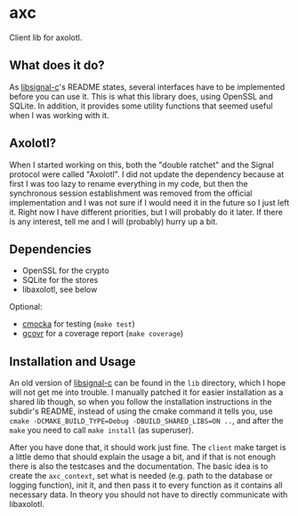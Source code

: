 # axc
Client lib for axolotl.

## What does it do?
As [libsignal-c](https://github.com/WhisperSystems/libsignal-protocol-c)'s README states, several interfaces have to be implemented before you can use it. This is what this library does, using OpenSSL and SQLite.
In addition, it provides some utility functions that seemed useful when I was working with it.

## Axolotl?
When I started working on this, both the "double ratchet" and the Signal protocol were called "Axolotl".
I did not update the dependency because at first I was too lazy to rename everything in my code, but then the synchronous session establishment was removed from the official implementation and I was not sure if I would need it in the future so I just left it.
Right now I have different priorities, but I will probably do it later. If there is any interest, tell me and I will (probably) hurry up a bit.

## Dependencies
* OpenSSL for the crypto
* SQLite for the stores
* libaxolotl, see below

Optional:
* [cmocka](https://cmocka.org/) for testing (`make test`)
* [gcovr](http://gcovr.com/) for a coverage report (`make coverage`)

## Installation and Usage
An old version of [libsignal-c](https://github.com/WhisperSystems/libsignal-protocol-c) can be found in the `lib` directory, which I hope will not get me into trouble. I manually patched it for easier installation as a shared lib though, so when you follow the installation instructions in the subdir's README, instead of using the cmake command it tells you, use `cmake -DCMAKE_BUILD_TYPE=Debug -DBUILD_SHARED_LIBS=ON ..`, and after the `make` you need to call `make install` (as superuser).

After you have done that, it should work just fine.
The `client` make target is a little demo that should explain the usage a bit, and if that is not enough there is also the testcases and the documentation.
The basic idea is to create the `axc_context`, set what is needed (e.g. path to the database or logging function), init it, and then pass it to every function as it contains all necessary data. In theory you should not have to directly communicate with libaxolotl.
